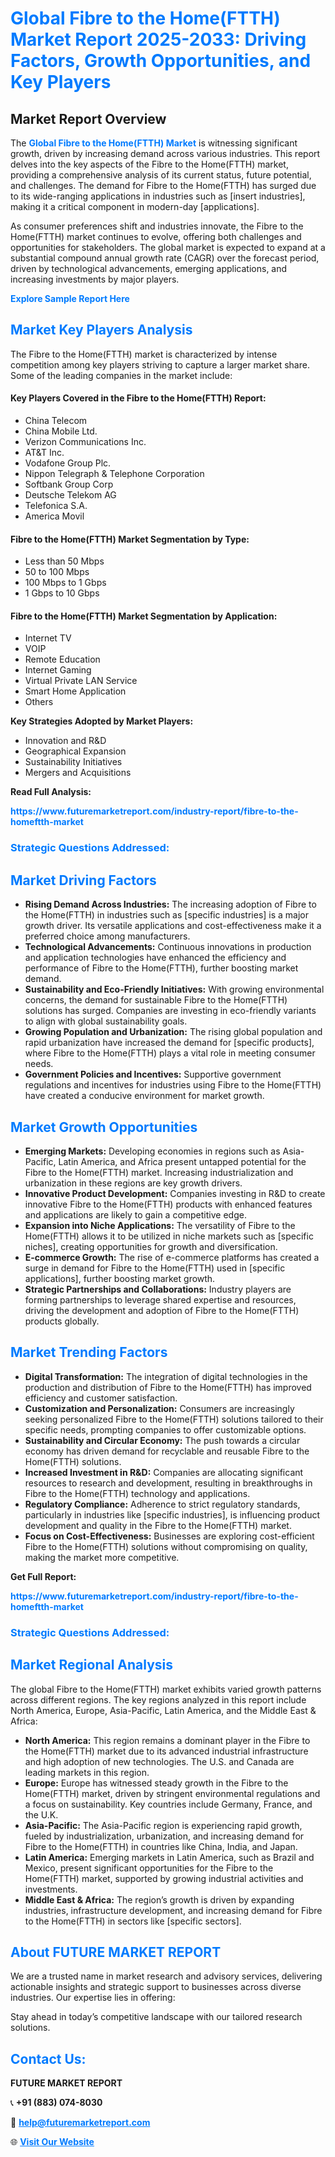 <h1 style="color: #007BFF;">Global Fibre to the Home(FTTH) Market Report 2025-2033: Driving Factors, Growth Opportunities, and Key Players</h1>

<section id="overview">
<h2>Market Report Overview</h2>
<p>The <a href="https://www.futuremarketreport.com/industry-report/fibre-to-the-homeftth-market" style="color: #007BFF; text-decoration: none;"><strong>Global Fibre to the Home(FTTH) Market</strong></a> is witnessing significant growth, driven by increasing demand across various industries. This report delves into the key aspects of the Fibre to the Home(FTTH) market, providing a comprehensive analysis of its current status, future potential, and challenges. The demand for Fibre to the Home(FTTH) has surged due to its wide-ranging applications in industries such as [insert industries], making it a critical component in modern-day [applications].</p>
<p>As consumer preferences shift and industries innovate, the Fibre to the Home(FTTH) market continues to evolve, offering both challenges and opportunities for stakeholders. The global market is expected to expand at a substantial compound annual growth rate (CAGR) over the forecast period, driven by technological advancements, emerging applications, and increasing investments by major players.</p>
</section>

<section id="overview">
<p><a href="https://www.futuremarketreport.com/request-sample/reportId=106133" style="color: #007BFF; text-decoration: none;"><strong>Explore Sample Report Here</strong></a></p>
</section>

<section id="key-players">
<h2 style="color: #007BFF;">Market Key Players Analysis</h2>
<p>The Fibre to the Home(FTTH) market is characterized by intense competition among key players striving to capture a larger market share. Some of the leading companies in the market include:</p>
<h4>Key Players Covered in the Fibre to the Home(FTTH) Report:</h4>
<ul><li>China Telecom</li><li>China Mobile Ltd.</li><li>Verizon Communications Inc.</li><li>AT&amp;T Inc.</li><li>Vodafone Group Plc.</li><li>Nippon Telegraph &amp; Telephone Corporation</li><li>Softbank Group Corp</li><li>Deutsche Telekom AG</li><li>Telefonica S.A.</li><li>America Movil</li></ul>
<h4>Fibre to the Home(FTTH) Market Segmentation by Type:</h4>
<ul><li>Less than 50 Mbps</li><li>50 to 100 Mbps</li><li>100 Mbps to 1 Gbps</li><li>1 Gbps to 10 Gbps</li></ul>

<h4>Fibre to the Home(FTTH) Market Segmentation by Application:</h4>
<ul><li>Internet TV</li><li>VOIP</li><li>Remote Education</li><li>Internet Gaming</li><li>Virtual Private LAN Service</li><li>Smart Home Application</li><li>Others</li></ul>
<p><strong>Key Strategies Adopted by Market Players:</strong></p>
<ul>
<li>Innovation and R&D</li>
<li>Geographical Expansion</li>
<li>Sustainability Initiatives</li>
<li>Mergers and Acquisitions</li>
</ul>
</section>

<section>
<p><strong>Read Full Analysis: </strong></p><a href="https://www.futuremarketreport.com/industry-report/fibre-to-the-homeftth-market" style="color: #007BFF; text-decoration: none;"><strong>https://www.futuremarketreport.com/industry-report/fibre-to-the-homeftth-market</strong></a>
<h3 style="color: #007BFF;">Strategic Questions Addressed:</h3>
</section>

<section id="driving-factors">
<h2 style="color: #007BFF;">Market Driving Factors</h2>
<ul>
<li><strong>Rising Demand Across Industries:</strong> The increasing adoption of Fibre to the Home(FTTH) in industries such as [specific industries] is a major growth driver. Its versatile applications and cost-effectiveness make it a preferred choice among manufacturers.</li>
<li><strong>Technological Advancements:</strong> Continuous innovations in production and application technologies have enhanced the efficiency and performance of Fibre to the Home(FTTH), further boosting market demand.</li>
<li><strong>Sustainability and Eco-Friendly Initiatives:</strong> With growing environmental concerns, the demand for sustainable Fibre to the Home(FTTH) solutions has surged. Companies are investing in eco-friendly variants to align with global sustainability goals.</li>
<li><strong>Growing Population and Urbanization:</strong> The rising global population and rapid urbanization have increased the demand for [specific products], where Fibre to the Home(FTTH) plays a vital role in meeting consumer needs.</li>
<li><strong>Government Policies and Incentives:</strong> Supportive government regulations and incentives for industries using Fibre to the Home(FTTH) have created a conducive environment for market growth.</li>
</ul>
</section>

<section id="growth-opportunities">
<h2 style="color: #007BFF;">Market Growth Opportunities</h2>
<ul>
<li><strong>Emerging Markets:</strong> Developing economies in regions such as Asia-Pacific, Latin America, and Africa present untapped potential for the Fibre to the Home(FTTH) market. Increasing industrialization and urbanization in these regions are key growth drivers.</li>
<li><strong>Innovative Product Development:</strong> Companies investing in R&D to create innovative Fibre to the Home(FTTH) products with enhanced features and applications are likely to gain a competitive edge.</li>
<li><strong>Expansion into Niche Applications:</strong> The versatility of Fibre to the Home(FTTH) allows it to be utilized in niche markets such as [specific niches], creating opportunities for growth and diversification.</li>
<li><strong>E-commerce Growth:</strong> The rise of e-commerce platforms has created a surge in demand for Fibre to the Home(FTTH) used in [specific applications], further boosting market growth.</li>
<li><strong>Strategic Partnerships and Collaborations:</strong> Industry players are forming partnerships to leverage shared expertise and resources, driving the development and adoption of Fibre to the Home(FTTH) products globally.</li>
</ul>
</section>

<section id="trending-factors">
<h2 style="color: #007BFF;">Market Trending Factors</h2>
<ul>
<li><strong>Digital Transformation:</strong> The integration of digital technologies in the production and distribution of Fibre to the Home(FTTH) has improved efficiency and customer satisfaction.</li>
<li><strong>Customization and Personalization:</strong> Consumers are increasingly seeking personalized Fibre to the Home(FTTH) solutions tailored to their specific needs, prompting companies to offer customizable options.</li>
<li><strong>Sustainability and Circular Economy:</strong> The push towards a circular economy has driven demand for recyclable and reusable Fibre to the Home(FTTH) solutions.</li>
<li><strong>Increased Investment in R&D:</strong> Companies are allocating significant resources to research and development, resulting in breakthroughs in Fibre to the Home(FTTH) technology and applications.</li>
<li><strong>Regulatory Compliance:</strong> Adherence to strict regulatory standards, particularly in industries like [specific industries], is influencing product development and quality in the Fibre to the Home(FTTH) market.</li>
<li><strong>Focus on Cost-Effectiveness:</strong> Businesses are exploring cost-efficient Fibre to the Home(FTTH) solutions without compromising on quality, making the market more competitive.</li>
</ul>
</section>

<section>
<p><strong>Get Full Report: </strong></p><a href="https://www.futuremarketreport.com/industry-report/fibre-to-the-homeftth-market" style="color: #007BFF; text-decoration: none;"><strong>https://www.futuremarketreport.com/industry-report/fibre-to-the-homeftth-market</strong></a>
<h3 style="color: #007BFF;">Strategic Questions Addressed:</h3>
</section>


<section id="regional-analysis">
<h2 style="color: #007BFF;">Market Regional Analysis</h2>
<p>The global Fibre to the Home(FTTH) market exhibits varied growth patterns across different regions. The key regions analyzed in this report include North America, Europe, Asia-Pacific, Latin America, and the Middle East & Africa:</p>
<ul>
<li><strong>North America:</strong> This region remains a dominant player in the Fibre to the Home(FTTH) market due to its advanced industrial infrastructure and high adoption of new technologies. The U.S. and Canada are leading markets in this region.</li>
<li><strong>Europe:</strong> Europe has witnessed steady growth in the Fibre to the Home(FTTH) market, driven by stringent environmental regulations and a focus on sustainability. Key countries include Germany, France, and the U.K.</li>
<li><strong>Asia-Pacific:</strong> The Asia-Pacific region is experiencing rapid growth, fueled by industrialization, urbanization, and increasing demand for Fibre to the Home(FTTH) in countries like China, India, and Japan.</li>
<li><strong>Latin America:</strong> Emerging markets in Latin America, such as Brazil and Mexico, present significant opportunities for the Fibre to the Home(FTTH) market, supported by growing industrial activities and investments.</li>
<li><strong>Middle East & Africa:</strong> The region’s growth is driven by expanding industries, infrastructure development, and increasing demand for Fibre to the Home(FTTH) in sectors like [specific sectors].</li>
</ul>
</section>

<footer>
<h2 style="color: #007BFF;">About FUTURE MARKET REPORT</h2>
<p>We are a trusted name in market research and advisory services, delivering actionable insights and strategic support to businesses across diverse industries. Our expertise lies in offering:</p>

<p>Stay ahead in today’s competitive landscape with our tailored research solutions.</p>

<h2 style="color: #007BFF;">Contact Us:</h2>
<p><strong>FUTURE MARKET REPORT</strong></p>
<p>📞 <strong>+91 (883) 074-8030</strong></p>
<p>📧 <strong><a href="mailto:help@futuremarketreport.com" style="color: #007BFF;">help@futuremarketreport.com</a></strong></p>
<p>🌐 <strong><a href="https://www.futuremarketreport.com/" style="color: #007BFF;">Visit Our Website</a></strong></p>
</footer>